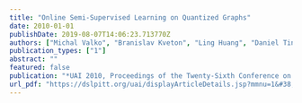 ```yaml
---
title: "Online Semi-Supervised Learning on Quantized Graphs"
date: 2010-01-01
publishDate: 2019-08-07T14:06:23.713770Z
authors: ["Michal Valko", "Branislav Kveton", "Ling Huang", "Daniel Ting"]
publication_types: ["1"]
abstract: ""
featured: false
publication: "*UAI 2010, Proceedings of the Twenty-Sixth Conference on Uncertainty in Artificial Intelligence, Catalina Island, CA, USA, July 8-11, 2010*"
url_pdf: "https://dslpitt.org/uai/displayArticleDetails.jsp?mmnu=1&#38;smnu=2&#38;article_id=2077&#38;proceeding_id=26"
---
```


